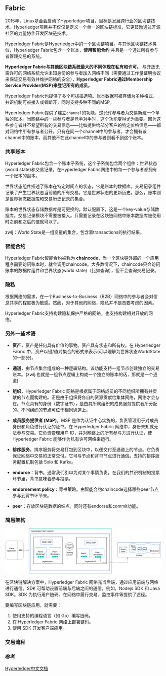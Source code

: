 ## Fabric
2015年，Linux基金会启动了Hyperledger项目，目标是发展跨行业的区块链技术。Hyperledger项目并不仅仅是定义一个单一的区块链标准，它更鼓励通过开源社区的力量协作开发区块链技术。

Hyperledger Fabric是Hyperledger中的一个区块链项目。与其他区块链技术类似，Hyperledger Fabric包含一个账本，**使用智能合约** 并且是一个通过所有参与者管理交易的系统。

**Hyperledger Fabric与其他区块链系统最大的不同体现在私有和许可。** 与开放无需许可的网络系统允许未知身份的参与者加入网络不同（需要通过工作量证明协议来保证交易有效并维护网络的安全），**Hyperledger Fabric通过Membership Service Provider(MSP)来登记所有的成员。**

Hyperledger Fabric也提供了多个可拔插选项。账本数据可被存储为多种格式，共识机制可被接入或者断开，同时支持多种不同的MSP。

Hyperledger Fabric提供了建立`channel`的功能，这允许参与者为交易新建一个单独的账本。当网络中的一些参与者是竞争对手时，这个功能变得尤为重要。因为这些参与者并不希望所有的交易信息——比如提供给部分客户的特定价格信息——都对网络中所有参与者公开。只有在同一个channel中的参与者，才会拥有该channel中的账本，而其他不在此channel中的参与者则看不到这个账本。

### 共享账本
Hyperledger Fabric包含一个账本子系统，这个子系统包含两个组件：世界状态(world state)和交易记录。在Hyperledger Fabric网络中的每一个参与者都拥有一个账本的副本。

世界状态组件描述了账本在特定时间点的状态，它是账本的数据库。交易记录组件记录了产生世界状态当前值的所有交易，它是世界状态的更新历史。那么，账本则是世界状态数据库和交易历史记录的集合。

账本的世界状态存储数据库是可更换的。默认配置下，这是一个key-value存储数据库。交易记录模块不需要被接入。只需要记录在区块链网络中账本数据库被使用时之前和之后的值就可以了。

zwlj：World State是一组变量的集合，包含着transactions的执行结果。

### 智能合约
Hyperledger Fabric智能合约被称为 **chaincode**，当一个区块链外部的一个应用程序需要访问账本时，就会调用chaincode。大多数情况下，chaincode只会访问账本的数据库组件和世界状态(world state)（比如查询），但不会查询交易记录。

### 隐私
根据网络的需求，在一个Business-to-Business（B2B）网络中的参与者会对信息共享的程度极为敏感。然而，对于其他的网络，隐私并不是首要考虑的因素。

Hyperledger Fabric支持构建隐私保护严格的网络，也支持构建相对开放的网络。

### 另外一些术语

 - **资产**，资产是任何具有价值的事物。资产具有状态和所有权。在 Hyperledger Fabric 中，资产以键/值对集合的形式来表示(可以理解为世界状态WorldState的一部分)。

 - **通道**，由节点集合组成的一种逻辑结构。该功能支持一组节点创建独立的交易账本。(zwlj:也就是一组节点逻辑上构成一个独立的账本的话，那就是一个通道)
 
 - **组织**，Hyperledger Fabric 网络是根据属于网络成员的不同组织所拥有并贡献的节点而构建的。正是由于组织将各自的资源贡献给集体网络，网络才会存在。节点具有的身份（数字证书），是由其所属组织的成员服务提供者所分配的。不同组织的节点可位于相同通道上。
 
 - **成员服务提供者 (MSP)**。MSP 是作为认证中心实施的，负责管理用于对成员身份和角色进行认证的证书。在 Hyperledger Fabric 网络中，身份未知就无法参与交易。它负责管理用户 ID，并对网络上的所有参与方进行认证，使 Hyperledger Fabric 能够作为私有许可网络来运行。

 - **排序服务**。排序服务将交易打包到区块中，以便交付至通道上的节点。它负责保证网络中交易的正常交付。它可与节点和背书节点进行通信。支持的排序服务配置机制包括 Solo 和 Kafka。

 - **endorse**：背书。通常我们引申为对某个事情负责。在我们的共识机制的投票环节里，背书意味着参与投票。

 - **endorsement policy**：背书策略。由智能合约chaincode选择哪些peer节点参与到背书环节来。
 
 - **peer**：存放区块链数据的结点，同时还有endorse和commit功能。

### 简易架构

![](image/fabric1.png)

在区块链解决方案中，Hyperledger Fabric 网络充当后端，通过应用前端与网络进行通信。SDK 可帮助设置前端与后端之间的通信，例如，Nodejs SDK 和 Java SDK。SDK 为执行用户链码、在网络中履行交易、监控事件等提供了途径。

要编写区块链应用，就需要：

1. 使用支持的编程语言（如 Go）编写链码。
2. 在 Hyperledger Fabric 网络上部署链码。
3. 使用 SDK 开发客户端应用。

### 交易流程


### 参考
[Hyperledger中文文档](https://hyperledgercn.github.io/hyperledgerDocs/blockchain_zh/)
